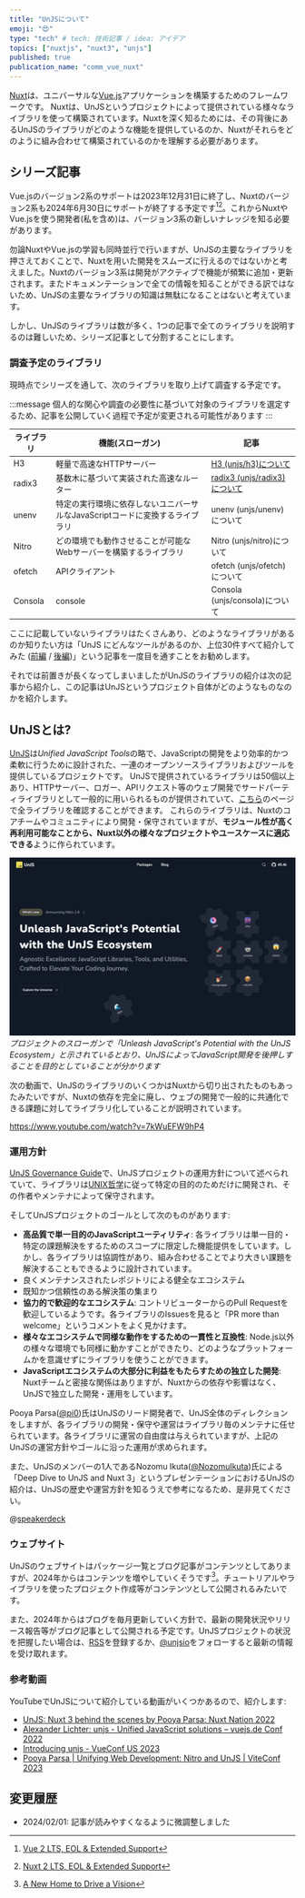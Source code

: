 ```yaml
---
title: "UnJSについて"
emoji: "😍"
type: "tech" # tech: 技術記事 / idea: アイデア
topics: ["nuxtjs", "nuxt3", "unjs"]
published: true
publication_name: "comm_vue_nuxt"
---
```


[Nuxt](https://nuxt.com/)は、ユニバーサルな[Vue.js](https://vuejs.org/)アプリケーションを構築するためのフレームワークです。
Nuxtは、UnJSというプロジェクトによって提供されている様々なライブラリを使って構築されています。Nuxtを深く知るためには、その背後にあるUnJSのライブラリがどのような機能を提供しているのか、Nuxtがそれらをどのように組み合わせて構築されているのかを理解する必要があります。

## シリーズ記事

Vue.jsのバージョン2系のサポートは2023年12月31日に終了し、Nuxtのバージョン2系も2024年6月30日にサポートが終了する予定です[^1][^2]。これからNuxtやVue.jsを使う開発者(私を含め)は、バージョン3系の新しいナレッジを知る必要があります。

勿論NuxtやVue.jsの学習も同時並行で行いますが、UnJSの主要なライブラリを押さえておくことで、Nuxtを用いた開発をスムーズに行えるのではないかと考えました。Nuxtのバージョン3系は開発がアクティブで機能が頻繁に追加・更新されます。またドキュメンテーションで全ての情報を知ることができる訳ではないため、UnJSの主要なライブラリの知識は無駄になることはないと考えています。

しかし、UnJSのライブラリは数が多く、1つの記事で全てのライブラリを説明するのは難しいため、シリーズ記事として分割することにします。

[^1]: [Vue 2 LTS, EOL & Extended Support](https://v2.vuejs.org/lts/)
[^2]: [Nuxt 2 LTS, EOL & Extended Support](https://v2.nuxt.com/lts/)

### 調査予定のライブラリ

現時点でシリーズを通して、次のライブラリを取り上げて調査する予定です。

:::message
個人的な関心や調査の必要性に基づいて対象のライブラリを選定するため、記事を公開していく過程で予定が変更される可能性があります
:::

ライブラリ | 機能(スローガン) | 記事
---|---|---
H3 | 軽量で高速なHTTPサーバー | [H3 (unjs/h3)について](./introducing-unjs-h3)
radix3 | 基数木に基づいて実装された高速なルーター | [radix3 (unjs/radix3)について](./introducing-unjs-radix3)
unenv | 特定の実行環境に依存しないユニバーサルなJavaScriptコードに変換するライブラリ | unenv (unjs/unenv)について
Nitro | どの環境でも動作させることが可能なWebサーバーを構築するライブラリ | Nitro (unjs/nitro)について
ofetch | APIクライアント | ofetch (unjs/ofetch)について
Consola | console | Consola (unjs/consola)について

ここに記載していないライブラリはたくさんあり、どのようなライブラリがあるのか知りたい方は「UnJS にどんなツールがあるのか、上位30件すべて紹介してみた ([前編](https://zenn.dev/ytr0903/articles/c6c42147ed29be) / [後編](https://zenn.dev/ytr0903/articles/6b50bf790c340b))」という記事を一度目を通すことをお勧めします。

それでは前置きが長くなってしまいましたがUnJSのライブラリの紹介は次の記事から紹介し、この記事はUnJSというプロジェクト自体がどのようなものなのかを紹介します。

## UnJSとは?

[UnJS](https://unjs.io/)は*Unified JavaScript Tools*の略で、JavaScriptの開発をより効率的かつ柔軟に行うために設計された、一連のオープンソースライブラリおよびツールを提供しているプロジェクトです。
UnJSで提供されているライブラリは50個以上あり、HTTPサーバー、ロガー、APIリクエスト等のウェブ開発でサードパーティライブラリとして一般的に用いられるものが提供されていて、[こちら](https://unjs.io/packages)のページで全ライブラリを確認することができます。
これらのライブラリは、Nuxtのコアチームやコミュニティにより開発・保守されていますが、**モジュール性が高く再利用可能なことから、Nuxt以外の様々なプロジェクトやユースケースに適応できる**ように作られています。

![UnJSのトップページのスクリーンショット](/images/unjs-website.png)
*プロジェクトのスローガンで「Unleash JavaScript's Potential with the UnJS Ecosystem」と示されているとおり、UnJSによってJavaScript開発を後押しすることを目的としていることが分かります*

次の動画で、UnJSのライブラリのいくつかはNuxtから切り出されたものもあったみたいですが、Nuxtの依存を完全に廃し、ウェブの開発で一般的に共通化できる課題に対してライブラリ化していることが説明されています。

https://www.youtube.com/watch?v=7kWuEFW9hP4

### 運用方針

[UnJS Governance Guide](https://github.com/unjs/governance)で、UnJSプロジェクトの運用方針について述べられていて、ライブラリは[UNIX哲学](https://ja.wikipedia.org/wiki/UNIX哲学)に従って特定の目的のためだけに開発され、その作者やメンテナによって保守されます。

そしてUnJSプロジェクトのゴールとして次のものがあります:

* **高品質で単一目的のJavaScriptユーティリティ**: 各ライブラリは単一目的・特定の課題解決をするためのスコープに限定した機能提供をしています。しかし、各ライブラリは協調性があり、組み合わせることでより大きい課題を解決することもできるように設計されています。
* 良くメンテナンスされたレポジトリによる健全なエコシステム
* 既知かつ信頼性のある解決策の集まり
* **協力的で歓迎的なエコシステム**: コントリビューターからのPull Requestを歓迎しているようです。各ライブラリのIssuesを見ると「PR more than welcome」というコメントをよく見かけます。
* **様々なエコシステムで同様な動作をするための一貫性と互換性**: Node.js以外の様々な環境でも同様に動かすことができたり、どのようなプラットフォームかを意識せずにライブラリを使うことができます。
* **JavaScriptエコシステムの大部分に利益をもたらすための独立した開発**: Nuxtチームと密接な関係はありますが、Nuxtからの依存や影響はなく、UnJSで独立した開発・運用をしています。

Pooya Parsa([@pi0](https://twitter.com/_pi0_))氏はUnJSのリード開発者で、UnJS全体のディレクションをしますが、各ライブラリの開発・保守や運営はライブラリ毎のメンテナに任せられています。各ライブラリに運営の自由度は与えられていますが、上記のUnJSの運営方針やゴールに沿った運用が求められます。

また、UnJSのメンバーの1人であるNozomu Ikuta([@NozomuIkuta](https://twitter.com/NozomuIkuta))氏による「Deep Dive to UnJS and Nuxt 3」というプレゼンテーションにおけるUnJSの紹介は、UnJSの歴史や運営方針を知るうえで参考になるため、是非見てください。

@[speakerdeck](7d5edc3ef4ff462a8b840fb3de1ea107)

### ウェブサイト

UnJSのウェブサイトはパッケージ一覧とブログ記事がコンテンツとしてありますが、2024年からはコンテンツを増やしていくそうです[^3]。チュートリアルやライブラリを使ったプロジェクト作成等がコンテンツとして公開されるみたいです。

また、2024年からはブログを毎月更新していく方針で、最新の開発状況やリリース報告等がブログ記事として公開される予定です。UnJSプロジェクトの状況を把握したい場合は、[RSS](https://unjs.io/rss)を登録するか、[@unjsio](https://twitter.com/unjsio)をフォローすると最新の情報を受け取れます。

[^3]: [A New Home to Drive a Vision](https://unjs.io/blog/2023-12-11-a-new-home-to-drive-a-vision)

### 参考動画

YouTubeでUnJSについて紹介している動画がいくつかあるので、紹介します:

* [UnJS: Nuxt 3 behind the scenes by Pooya Parsa: Nuxt Nation 2022](https://www.youtube.com/watch?v=8c5sNjdkEpU)
* [Alexander Lichter: unjs - Unified JavaScript solutions – vuejs.de Conf 2022](https://www.youtube.com/watch?v=zrSmzD9VH6A)
* [Introducing unjs - VueConf US 2023](https://www.youtube.com/watch?v=jc-42ZtaD_k)
* [Pooya Parsa | Unifying Web Development: Nitro and UnJS | ViteConf 2023](https://www.youtube.com/watch?v=BELNwXNl7bo)

## 変更履歴

* 2024/02/01: 記事が読みやすくなるように微調整しました
